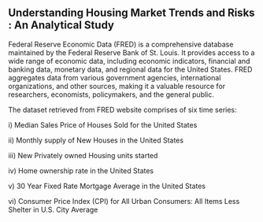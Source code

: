 ## Understanding Housing Market Trends and Risks : An Analytical Study

Federal Reserve Economic Data (FRED) is a comprehensive database maintained by the Federal Reserve Bank of St. Louis. It provides access to a wide range of economic data, including economic indicators, financial and banking data, monetary data, and regional data for the United States. FRED aggregates data from various government agencies, international organizations, and other sources, making it a valuable resource for researchers, economists, policymakers, and the general public.

The dataset retrieved from FRED website comprises of six time series:

i) Median Sales Price of Houses Sold for the United States

ii) Monthly supply of New Houses in the United States

iii) New Privately owned Housing units started

iv) Home ownership rate in the United States

v) 30 Year Fixed Rate Mortgage Average in the United States

vi) Consumer Price Index (CPI) for All Urban Consumers: All Items Less Shelter in U.S. City Average


